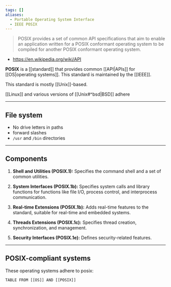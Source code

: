 ```yaml
---
tags: []
aliases:
  - Portable Operating System Interface
  - IEEE POSIX
---
```

>POSIX provides a set of common API specifications that aim to enable an application written for a POSIX conformant operating system to be compiled for another POSIX conformant operating system.
- https://en.wikipedia.org/wiki/API

**POSIX** is a [[standard]] that provides common [[API|APIs]] for [[OS|operating systems]].
This standard is maintained by the [[IEEE]].

This standard is mostly [[Unix]]-based.

[[Linux]] and various versions of [[Unix#^bsd|BSD]] adhere

---

## File system

- No drive letters in paths
- forward slashes
- `/usr` and `/bin` directories

---

## Components

1. **Shell and Utilities (POSIX.1):** Specifies the command shell and a set of common utilities.
    
2. **System Interfaces (POSIX.1b):** Specifies system calls and library functions for functions like file I/O, process control, and interprocess communication.
    
3. **Real-time Extensions (POSIX.1b):** Adds real-time features to the standard, suitable for real-time and embedded systems.
    
4. **Threads Extensions (POSIX.1c):** Specifies thread creation, synchronization, and management.
    
5. **Security Interfaces (POSIX.1e):** Defines security-related features.

---

## POSIX-compliant systems

These operating systems adhere to posix:
```dataview
TABLE FROM [[OS]] AND [[POSIX]]
```